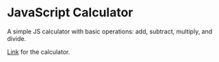 # JavaScript Calculator

A simple JS calculator with basic operations: add, subtract, multiply, and divide. 

[Link](https://master--dazzling-horse-aa1828.netlify.app/) for the calculator.
